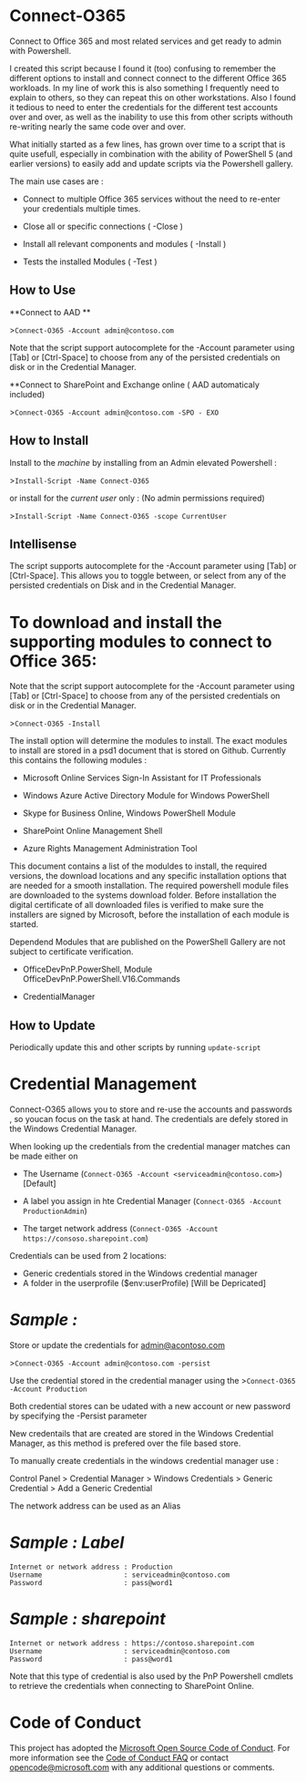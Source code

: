 Connect-O365
==============

Connect to Office 365 and most related services and get ready to admin with Powershell.

I created this script because I found it (too) confusing to remember the different options to install and connect connect to the different Office 365 workloads. In my line of work this is also something I frequently need to explain to others, so they can repeat this on other workstations. Also I found it tedious to need to enter the credentials for the different test accounts over and over, as well as the inability to use this from other scripts withouth re-writing nearly the same code over and over.

What initially started as a few lines, has grown over time to a script that is quite usefull, especially in combination with the ability of PowerShell 5 (and earlier versions) to easily add and update scripts via the Powershell gallery.

The main use cases are :

-   Connect to multiple Office 365 services without the need to re-enter your credentials multiple times.

-   Close all or specific connections ( -Close )

-   Install all relevant components and modules ( -Install )

-   Tests the installed Modules ( -Test )

How to Use
--------------

**Connect to AAD **

&gt;`Connect-O365 -Account admin@contoso.com`

Note that the script support autocomplete for the -Account parameter using \[Tab\] or \[Ctrl-Space\] to choose from any of the persisted credentials on disk or in the Credential Manager.

**Connect to SharePoint and Exchange online ( AAD automaticaly included)

&gt;`Connect-O365 -Account admin@contoso.com -SPO - EXO`

How to Install
--------------

Install to the *machine* by installing from an Admin elevated Powershell :

&gt;`Install-Script -Name Connect-O365`

or install for the *current user* only : (No admin permissions required)

&gt;`Install-Script -Name Connect-O365 -scope CurrentUser`


Intellisense
------------

The script supports autocomplete for the -Account parameter using [Tab] or [Ctrl-Space]. This allows you to toggle between, or select from any of the persisted credentials on Disk and in the Credential Manager.

To download and install the supporting modules to connect to Office 365:
=======

Note that the script support autocomplete for the -Account parameter using [Tab] or [Ctrl-Space] to choose from any of the persisted credentials on disk or in the Credential Manager.

&gt;`Connect-O365 -Install`

The install option will determine the modules to install. The exact modules to install are stored in a psd1 document that is stored on Github. Currently this contains the following modules :

-   Microsoft Online Services Sign-In Assistant for IT Professionals

-   Windows Azure Active Directory Module for Windows PowerShell

-   Skype for Business Online, Windows PowerShell Module

-   SharePoint Online Management Shell

-   Azure Rights Management Administration Tool

This document contains a list of the moduldes to install, the required versions, the download locations and any specific installation options that are needed for a smooth installation. The required powershell module files are downloaded to the systems download folder. Before installation the digital certificate of all downloaded files is verified to make sure the installers are signed by Microsoft, before the installation of each module is started.

Dependend Modules that are published on the PowerShell Gallery are not subject to certificate verification.

-   OfficeDevPnP.PowerShell, Module OfficeDevPnP.PowerShell.V16.Commands

-   CredentialManager

How to Update
-----------------

Periodically update this and other scripts by running `update-script`

Credential Management
=====================

Connect-O365 allows you to store and re-use the accounts and passwords , so youcan focus  on the task at hand.
The credentials are defely stored in the Windows Credential Manager.

When looking up the credentials from the credential manager matches can be made either on
-   The Username (`Connect-O365 -Account <serviceadmin@contoso.com>`) [Default]  
    
-   A label you assign in hte Credential Manager  (`Connect-O365 -Account ProductionAdmin`)

-   The target network address (`Connect-O365 -Account https://consoso.sharepoint.com`)
    


Credentials can be used from 2 locations:

-   Generic credentials stored in the Windows credential manager
-   A folder in the userprofile ($env:userProfile)  [Will be Depricated]

# *Sample :* 


Store or update the credentials for admin@acontoso.com

&gt;`Connect-O365 -Account admin@contoso.com -persist`

Use the credential stored in the credential manager using the &gt;`Connect-O365 -Account Production`

Both credential stores can be udated with a new account or new password by specifying the -Persist parameter

New credentails that are created are stored in the Windows Credential Manager, as this method is prefered over the file based store.

To manually create credentials in the windows credential manager use :

Control Panel &gt; Credential Manager &gt; Windows Credentials &gt; Generic Credential &gt; Add a Generic Credential

The network address can be used as an Alias

# *Sample : Label*

    Internet or network address : Production
    Username                    : serviceadmin@contoso.com
    Password                    : pass@word1

# *Sample : sharepoint*

    Internet or network address : https://contoso.sharepoint.com
    Username                    : serviceadmin@contoso.com
    Password                    : pass@word1 

Note that this type of credential is also used by the PnP Powershell cmdlets to retrieve the credentials when connecting to SharePoint Online. 

Code of Conduct
===============

This project has adopted the [Microsoft Open Source Code of Conduct](https://opensource.microsoft.com/codeofconduct/). For more information see the [Code of Conduct FAQ](https://opensource.microsoft.com/codeofconduct/faq/) or contact [opencode@microsoft.com](mailto:opencode@microsoft.com) with any additional questions or comments.
